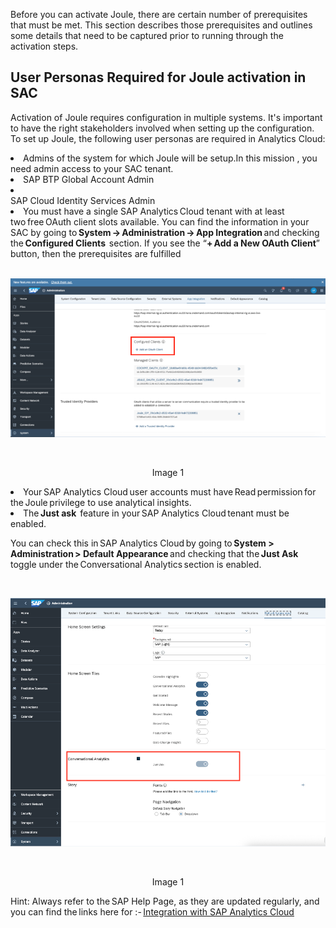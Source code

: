 Before you can activate Joule, there are certain number of prerequisites that must be met. This section describes those prerequisites and outlines some details that need to be captured prior to running through the activation steps. 

## User Personas Required for Joule activation in SAC
Activation of Joule requires configuration in multiple systems. It's important to have the right stakeholders involved when setting up the configuration. To set up Joule, the following user personas are required in Analytics Cloud: 

<li>Admins of the system for which Joule will be setup.In this mission , you need admin access to your SAC tenant.</li>
<li>SAP BTP Global Account Admin</li>
<li></li>SAP Cloud Identity Services Admin</li>

<li>You must have a single SAP Analytics Cloud tenant with at least two free OAuth client slots available. You can find the information in your SAC by going to <b>System -> Administration -> App Integration</b> and checking the <b>Configured Clients </b> section. If you see the “<b>+ Add a New OAuth Client</b>” button, then the prerequisites are fulfilled </li>

   <br>
<p align="center"> 
<img src="images/2.1.1.png"> 
</p>
<br>
<p align="center" <b>Image 1</b> </p>

<li>Your SAP Analytics Cloud user accounts must have Read permission for the Joule privilege to use analytical insights. </li>

<li>The <b>Just ask </b> feature in your SAP Analytics Cloud tenant must be enabled. </li>

You can check this in SAP Analytics Cloud by going to <b>System > Administration > Default Appearance</b> and checking that the <b>Just Ask</b> toggle under the Conversational Analytics section is enabled. 

   <br>
<p align="center"> 
<img src="images/2.1.2.png"> 
</p>
<br>
<p align="center" <b>Image 1</b> </p>

Hint: Always refer to the SAP Help Page, as they are updated regularly, and you can find the links here for :- <a href="https://help.sap.com/docs/joule/integrating-joule-with-sap/integration-with-sap-analytics-cloud">Integration with SAP Analytics Cloud </a> 

